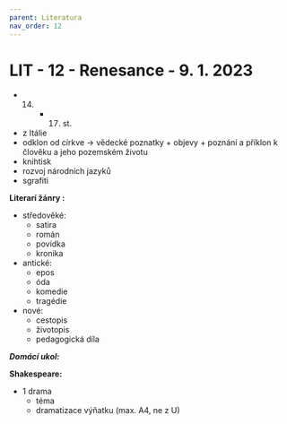 ```yaml
---
parent: Literatura
nav_order: 12
---
```

# LIT - 12 - Renesance - 9. 1. 2023
- 14. - 17. st.
- z Itálie
- odklon od církve -> vědecké poznatky + objevy + poznání a příklon k člověku a jeho pozemském životu
- knihtisk
- rozvoj národních jazyků
- sgrafiti

**Literarí žánry :**
- středověké:
	- satira
	- román
	- povídka
	- kronika
- antické:
	- epos
	- óda
	- komedie
	- tragédie
- nové:
	- cestopis
	- životopis
	- pedagogická díla

***Domácí ukol:***

**Shakespeare:**
- 1 drama
	- téma
	- dramatizace výňatku (max. A4, ne z U)